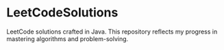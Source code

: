 # LeetCodeSolutions
LeetCode solutions crafted in Java. This repository reflects my progress in mastering algorithms and problem-solving.
